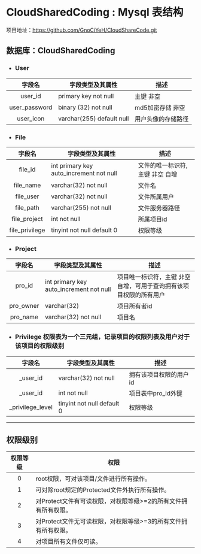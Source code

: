 # CloudSharedCoding : Mysql 表结构

项目地址：<https://github.com/GnoCiYeH/CloudShareCode.git>

## 数据库：CloudSharedCoding

- ### User

|    字段名     | 字段类型及其属性          | 描述               |
| :-----------: | ------------------------- | ------------------ |
|    user_id    | primary key not null      | 主键 非空          |
| user_password | binary (32) not null      | md5加密存储 非空   |
|   user_icon   | varchar(255) default null | 用户头像的存储路径 |

- ### File

|     字段名     | 字段类型及其属性                        | 描述                            |
| :------------: | --------------------------------------- | ------------------------------- |
|    file_id     | int primary key auto_increment not null | 文件的唯一标识符,主键 非空 自增 |
|   file_name    | varchar(32) not null                    | 文件名                          |
|   file_user    | varchar(32) not null                    | 文件所属用户                    |
|   file_path    | varchar(255) not null                   | 文件服务器路径                  |
|  file_project  | int not null                            | 所属项目id                      |
| file_privilege | tinyint not null default 0              | 权限等级                        |

- ### Project

|  字段名   | 字段类型及其属性                        | 描述                                                         |
| :-------: | --------------------------------------- | ------------------------------------------------------------ |
|  pro_id   | int primary key auto_increment not null | 项目唯一标识符，主键 非空 自增，可用于查询拥有该项目权限的所有用户 |
| pro_owner | varchar(32)                             | 项目所有者id                                                 |
| pro_name  | varchar(32) not null                    | 项目名                                                       |

- ### Privilege  权限表为一个三元组，记录项目的权限列表及用户对于该项目的权限级别

|      字段名      | 字段类型及其属性           | 描述                   |
| :--------------: | -------------------------- | ---------------------- |
|     _user_id     | varchar(32) not null       | 拥有该项目权限的用户id |
|     _user_id     | int not null               | 项目表中pro_id外键     |
| _privilege_level | tinyint not null default 0 | 权限等级               |

---

## 权限级别

| 权限等级 | 权限                                              |
| :------: | ------------------------------------------------- |
|    0     | root权限，可对该项目/文件进行所有操作。           |
|    1     | 可对除root规定的Protected文件外执行所有操作。     |
|    2     | 对Protect文件有可读权限，对权限等级>=2的所有文件拥有所有权限。 |
|    3     | 对Protect文件无可读权限，对权限等级>=3的所有文件拥有所有权限。 |
|    4     | 对项目所有文件仅可读。                            |







